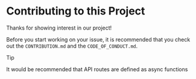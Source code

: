 # Contributing to this Project

Thanks for showing interest in our project!

Before you start working on your issue, it is recommended that you check out the `CONTRIBUTION.md` and the `CODE_OF_CONDUCT.md`.

> [!TIP]
> It would be recommended that API routes are defined as async functions


